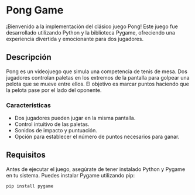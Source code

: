 # Pong Game

¡Bienvenido a la implementación del clásico juego Pong! Este juego fue desarrollado utilizando Python y la biblioteca Pygame, ofreciendo una experiencia divertida y emocionante para dos jugadores.

## Descripción

Pong es un videojuego que simula una competencia de tenis de mesa. Dos jugadores controlan paletas en los extremos de la pantalla para golpear una pelota que se mueve entre ellos. El objetivo es marcar puntos haciendo que la pelota pase por el lado del oponente.

### Características

- Dos jugadores pueden jugar en la misma pantalla.
- Control intuitivo de las paletas.
- Sonidos de impacto y puntuación.
- Opción para establecer el número de puntos necesarios para ganar.

## Requisitos

Antes de ejecutar el juego, asegúrate de tener instalado Python y Pygame en tu sistema. Puedes instalar Pygame utilizando pip:

```bash
pip install pygame
